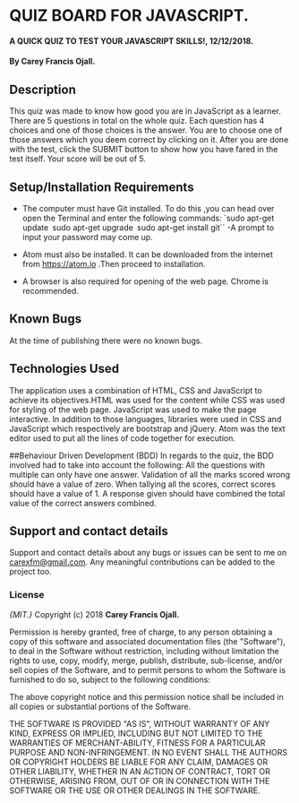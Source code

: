 # QUIZ BOARD FOR JAVASCRIPT.
#### A QUICK QUIZ TO TEST YOUR JAVASCRIPT SKILLS!, 12/12/2018.
#### By **Carey Francis Ojall.**
## Description
This quiz was made to know how good you are in JavaScript as a learner. There are 5 questions in total on the whole quiz. Each question has 4 choices and one of those choices is the answer. You are to choose one of those answers which you deem correct by clicking on it. After you are done with the test, click the SUBMIT button to show how you have fared in the test itself. Your score will be out of 5.

## Setup/Installation Requirements
* The computer must have Git installed. To do this ,you can head over open the Terminal and enter the following commands:
             `sudo apt-get update``
              ``sudo apt-get upgrade``
               ``sudo apt-get install git``
             -A prompt to input your password may come up.

* Atom must also be installed. It can be downloaded from the internet from https://atom.io .Then proceed to installation.
* A browser is also required for opening of the web page. Chrome is recommended.

## Known Bugs
At the time of publishing there were no known bugs.

## Technologies Used
The application uses a combination of HTML, CSS and JavaScript to achieve its objectives.HTML was used for the content while CSS was used for styling of the web page. JavaScript was used to make the page interactive.
In addition to those languages, libraries were used in CSS and JavaScript which respectively are bootstrap and jQuery.
Atom was the text editor used to put all the lines of code together for execution.

##Behaviour Driven Development (BDD)
In regards to the quiz, the BDD involved had to take into account the following:
All the questions with multiple can only have one answer.
Validation of all the marks scored wrong should have a value of zero.
When tallying all the scores, correct scores should have a value of 1. 
A response  given should have combined the total value of the correct answers combined.

## Support and contact details
Support and contact details about any bugs or issues can be sent to me on carexfm@gmail.com. Any meaningful contributions can be added to the project too.

### License
*{MIT.}*
Copyright (c) 2018 **Carey Francis Ojall.**

Permission is hereby granted, free of charge, to any person obtaining a copy of this software and associated documentation files (the "Software"), to deal in the Software without restriction, including without limitation the rights to use, copy, modify, merge, publish, distribute, sub-license, and/or sell copies of the Software, and to permit persons to whom the Software is furnished to do so, subject to the following conditions:

The above copyright notice and this permission notice shall be included in all copies or substantial portions of the Software.

THE SOFTWARE IS PROVIDED "AS IS", WITHOUT WARRANTY OF ANY KIND, EXPRESS OR IMPLIED, INCLUDING BUT NOT LIMITED TO THE WARRANTIES OF MERCHANT-ABILITY, FITNESS FOR A PARTICULAR PURPOSE AND NON-INFRINGEMENT. IN NO EVENT SHALL THE AUTHORS OR COPYRIGHT HOLDERS BE LIABLE FOR ANY CLAIM, DAMAGES OR OTHER LIABILITY, WHETHER IN AN ACTION OF CONTRACT, TORT OR OTHERWISE, ARISING FROM, OUT OF OR IN CONNECTION WITH THE SOFTWARE OR THE USE OR OTHER DEALINGS IN THE SOFTWARE.
